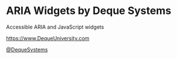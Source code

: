 # ARIA Widgets by Deque Systems

Accessible ARIA and JavaScript widgets

https://www.DequeUniversity.com

[@DequeSystems](https://twitter.com/dequesystems)
